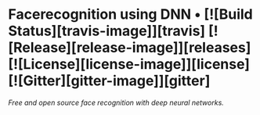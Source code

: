 # Facerecognition using DNN • [![Build Status][travis-image]][travis] [![Release][release-image]][releases] [![License][license-image]][license] [![Gitter][gitter-image]][gitter]

*Free and open source face recognition with deep neural networks.*